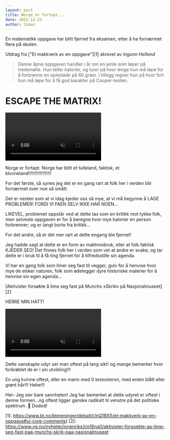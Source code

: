 ```yaml
---
layout: post 
title: Norge er fortapt...
date: 2022-12-23
author: Simon
---
```


En matematikk oppgave har blitt fjernet fra eksamen, etter å ha fornærmet flere på skolen. 

Utdrag fra ["Et makkverk av en oppgave"][1] skrevet av *Ingunn Helland*

> Denne åpne oppgaven handler i år om en jente som løper på tredemølle. Hun teller kalorier, og lurer på hvor lenge hun må løpe for å forbrenne en sjokolade på 60 gram. I tillegg regner hun på hvor fort hun må løpe for å få god karakter på Cooper-testen.

# ESCAPE THE MATRIX!

<div class="video-container">
  <video autoplay loop muted>
    <source src="/assets/images/webm/angrypatricki.webm" type="video/webm">
    Your browser does not support the video tag.
  </video>
</div>

Norge er fortapt. Norge har blitt et tulleland, faktisk, et klovneland!!!!!!!!!!!!!!!!!!

For det første, så synes jeg det er en gang rart at folk her i verden blir fornærmet over noe så smått. 

Det er nesten som at vi idag kjeder oss så mye, at vi må begynne å LAGE PROBLEMER! FORDI VI FAEN SELV IKKE HAR NOEN...

LIKEVEL, problemet oppstår ved at dette tas som en kritikk mot tykke folk, men selveste oppgaven er for å beregne hvor mye kalorier en person forbrenner; og er langt borte fra kritikk... 

For det andre, så er det mer rart at dette engang ble fjernet!

Jeg hadde sagt at dette er en form av maktmisbruk, eller at folk faktisk KJEDER SEG! Det finnes folk her i verden som vet at andre er svake; og tar dette er i bruk til å få ting fjernet for å tilfredsstille sin agenda. 

Vi har en gang folk som limer seg fast til vegger, gulv for å henvise hvor mye de elsker naturen, folk som ødelegger dyre historiske malerier for å henvise sin egen agenda...

[Aktivister forsøkte å lime seg fast på Munchs «Skrik» på Nasjonalmuseet][2]

HERRE MIN HATT!

<div class="video-container">
  <video autoplay loop muted>
    <source src="/assets/images/webm/udyr.webm" type="video/webm">
    Your browser does not support the video tag.
  </video>
</div>

Dette vanskapte udyr ser man oftest på lang sikt! og mange bemerker hvor forkrøblet de er i sin utvikling!!!

En ung kvinne oftest, eller en mann med 0 testosteron, med enten blått eller grønt hår!!! Hehe!!! 

Hei– Jeg sier bare sannheten! Jeg har bemerket at dette udyret er oftest i denne formen...og oftest ligger ganske radikalt til venstre på det politiske spektrum. 🧐 Dodod!

[1]: https://www.bt.no/btmeninger/debatt/i/nQ1BX5/et-makkverk-av-en-oppgave#ui-core-comments)
[2]: https://www.vg.no/nyheter/innenriks/i/q16na0/aktivister-forsoekte-aa-lime-seg-fast-paa-munchs-skrik-paa-nasjonalmuseet
